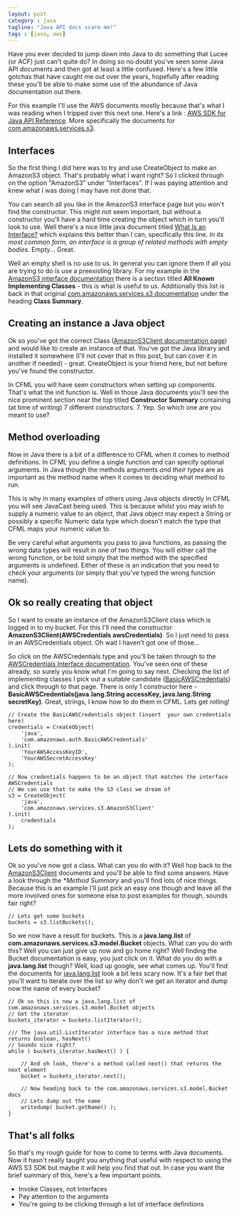 ```yaml
---
layout: post
category : java
tagline: "Java API docs scare me!"
tags : [java, aws]
---
```


Have you ever decided to jump down into Java to do something that Lucee (or ACF) just can't quite do?  In doing so no doubt you've seen some Java API documents and then got at least a little confused.  Here's a few little gotchas that have caught me out over the years, hopefully after reading these you'll be able to make some use of the abundance of Java documentation out there.

For this example I'll use the AWS documents mostly because that's what I was reading when I tripped over this next one.  Here's a link : [AWS SDK for Java API Reference](http://docs.aws.amazon.com/AWSJavaSDK/latest/javadoc/).  More specifically the documents for [com.amazonaws.services.s3](http://docs.aws.amazon.com/AWSJavaSDK/latest/javadoc/com/amazonaws/services/s3/package-summary.html).

## Interfaces

So the first thing I did here was to try and use CreateObject to make an AmazonS3 object.  That's probably what I want right?  So I clicked through on the option "AmazonS3" under "Interfaces".  If I was paying attention and knew what I was doing I may have not done that.

You can search all you like in the AmazonS3 interface page but you won't find the constructor.  This might not seem important, but without a constructor you'll have a hard time creating the object which in turn you'll look to use.  Well there's a nice little java document titled [What Is an Interface?](https://docs.oracle.com/javase/tutorial/java/concepts/interface.html) which explains this better than I can, specifically this line. *In its most common form, an interface is a group of related methods with empty bodies*.  Empty... Great.

Well an empty shell is no use to us.  In general you can ignore them if all you are trying to do is use a preexisting library.  For my example in the [AmazonS3 interface documentation](http://docs.aws.amazon.com/AWSJavaSDK/latest/javadoc/com/amazonaws/services/s3/AmazonS3.html) there is a section titled **All Known Implementing Classes** - this is what is useful to us.  Additionally this list is back in that original [com.amazonaws.services.s3 documentation](http://docs.aws.amazon.com/AWSJavaSDK/latest/javadoc/com/amazonaws/services/s3/package-summary.html)  under the heading **Class Summary**.

## Creating an instance a Java object

Ok so you've got the correct Class ([AmazonS3Client documentation page](http://docs.aws.amazon.com/AWSJavaSDK/latest/javadoc/com/amazonaws/services/s3/AmazonS3Client.html)) and would like to create an instance of that.  You've got the Java library and installed it somewhere (I'll not cover that in this post, but can cover it in another if needed) - great.  CreateObject is your friend here, but not before you've found the constructor.

In CFML you will have seen constructors when setting up components.  That's what the init function is.  Well in those Java documents you'll see the nice prominent section near the top titled **Constructor Summary** containing (at time of writing) 7 different constructors.  7.  Yep.  So which one are you meant to use?

## Method overloading

Now in Java there is a bit of a difference to CFML when it comes to method definitions.  In CFML you define a single function and can specify optional arguments.  In Java though the methods arguments *and their types* are as important as the method name when it comes to deciding what method to run.

This is why in many examples of others using Java objects directly in CFML you will see JavaCast being used.  This is because whilst you may wish to supply a numeric value to an object, that Java object may expect a String or possibly a specific Numeric data type which doesn't match the type that CFML maps your numeric value to.

Be very careful what arguments you pass to java functions, as passing the wrong data types will result in one of two things.  You will either call the wrong function, or be told simply that the method with the specified arguments is undefined.  Either of these is an indication that you need to check your arguments (or simply that you've typed the wrong function name).

## Ok so really creating that object

So I want to create an instance of the AmazonS3Client class which is logged in to my bucket.  For this I'll need the constructor **AmazonS3Client(AWSCredentials awsCredentials)**.  So I just need to pass in an AWSCredentials object.  Oh wait I haven't got one of those...

So click on the AWSCredentials type and you'll be taken through to the [AWSCredentials Interface documentation](http://docs.aws.amazon.com/AWSJavaSDK/latest/javadoc/com/amazonaws/auth/AWSCredentials.html).  You've seen one of these already, so surely you know what I'm going to say next.  Checking the list of implementing classes I pick out a suitable candidate ([BasicAWSCredentials](http://docs.aws.amazon.com/AWSJavaSDK/latest/javadoc/com/amazonaws/auth/BasicAWSCredentials.html)) and click through to that page.  There is only 1 constructor here - **BasicAWSCredentials(java.lang.String accessKey, java.lang.String secretKey)**.  Great, strings, I know how to do them in CFML.  Lets get rolling!

	// Create the BasicAWSCredentials object (insert  your own credentials here)
	credentials = CreateObject(
		'java',
		'com.amazonaws.auth.BasicAWSCredentials'
	).init(
		'YourAWSAccessKeyID',
		'YourAWSSecretAccessKey'
	);

	// Now credentials happens to be an object that matches the interface AWSCredentials
	// We can use that to make the S3 class we dream of
	s3 = CreateObject(
		'java',
		'com.amazonaws.services.s3.AmazonS3Client'
	).init(
		credentials
	);

## Lets do something with it

Ok so you've now got a class.  What can you do with it?  Well hop back to the [AmazonS3Client](http://docs.aws.amazon.com/AWSJavaSDK/latest/javadoc/com/amazonaws/services/s3/AmazonS3Client.html) documents and you'll be able to find some answers.  Have a look through the **Method Summary* and you'll find lots of nice things.  Because this is an example I'll just pick an easy one though and leave all the more involved ones for someone else to post examples for though, sounds fair right?

	// Lets get some buckets
	buckets = s3.listBuckets();

So we now have a result for buckets.  This is a **java.lang.list** of **com.amazonaws.services.s3.model.Bucket** objects.  What can you do with this?  Well you can just give up now and go home right?   Well finding the Bucket documentation is easy, you just click on it.  What do you do with a **java.lang.list** though?   Well, load up google, see what comes up.  You'll find the documents for [java.lang.list](https://docs.oracle.com/javase/7/docs/api/java/util/List.html) look a bit less scary now.  It's a fair bet that you'll want to iterate over the list so why don't we get an iterator and dump now the name of every bucket?

	// Ok so this is now a java.lang.list of com.amazonaws.services.s3.model.Bucket objects
	// Get the iterator
	buckets_iterator = buckets.listIterator();

	/// The java.util.ListIterator interface has a nice method that returns boolean, hasNext()
	// Sounds nice right?
	while ( buckets_iterator.hasNext() ) {

		// And oh look, there's a method called next() that returns the next element
		bucket = buckets_iterator.next();

		// Now heading back to the com.amazonaws.services.s3.model.Bucket docs
		// Lets dump out the name
		writedump( bucket.getName() );
	}

## That's all folks

So that's my rough guide for how to come to terms with Java documents.  Now it hasn't really taught you anything that useful with respect to using the AWS S3 SDK but maybe it will help you find that out.  In case you want the brief summary of this, here's a few important points.

- Invoke Classes, not Interfaces
- Pay attention to the arguments
- You're going to be clicking through a lot of interface definitions